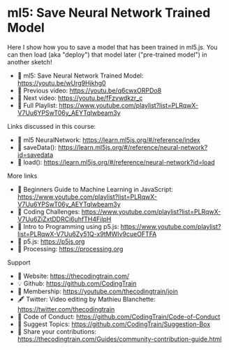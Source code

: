  # ml5: Save Neural Network Trained Model
 
Here I show how you to save a model that has been trained in ml5.js. You can then load (aka "deploy") that model later ("pre-trained model") in another sketch! 

-   🔗  ml5: Save Neural Network Trained Model: https://youtu.be/wUrg9Hjkhg0
-   🎥  Previous video: https://youtu.be/q6cwxORPDo8
-   🎥  Next video: https://youtu.be/fFzvwdkzr_c
-   🎥  Full Playlist: https://www.youtube.com/playlist?list=PLRqwX-V7Uu6YPSwT06y_AEYTqIwbeam3y

Links discussed in this course:
-   🔗  ml5 NeuralNetwork: https://learn.ml5js.org/#/reference/index
-   🔗  saveData(): https://learn.ml5js.org/#/reference/neural-network?id=savedata
-   🔗  load(): https://learn.ml5js.org/#/reference/neural-network?id=load

More links
-   🎥  Beginners Guide to Machine Learning in JavaScript: https://www.youtube.com/playlist?list=PLRqwX-V7Uu6YPSwT06y_AEYTqIwbeam3y
-   🎥  Coding Challenges: https://www.youtube.com/playlist?list=PLRqwX-V7Uu6ZiZxtDDRCi6uhfTH4FilpH
-   🎥  Intro to Programming using p5.js: https://www.youtube.com/playlist?list=PLRqwX-V7Uu6Zy51Q-x9tMWIv9cueOFTFA
-   🔗  p5.js: https://p5js.org
-   🔗  Processing: https://processing.org

Support
-   🚂  Website: https://thecodingtrain.com/
-   💡  Github: https://github.com/CodingTrain
-   💖  Membership: https://youtube.com/thecodingtrain/join
-   🖋️  Twitter: Video editing by Mathieu Blanchette: https://twitter.com/thecodingtrain
-   📄  Code of Conduct: https://github.com/CodingTrain/Code-of-Conduct
-   🚩  Suggest Topics: https://github.com/CodingTrain/Suggestion-Box
-   👾  Share your contributions: https://thecodingtrain.com/Guides/community-contribution-guide.html
